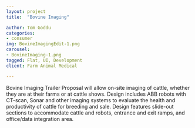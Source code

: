 ```yaml
---
layout: project
title:  "Bovine Imaging"

author: Tom Goddu
categories:
- consumer
img: BovineImagingEdit-1.png
carousel:
- BovineImaging-1.png
tagged: Flat, UI, Development
client: Farm Animal Medical

---
```

Bovine Imaging Trailer Proposal will allow on-site imaging of cattle, whether they are at their farms or at cattle shows. Design includes ABB robots with CT-scan, Sonar and other imaging systems to evaluate the health and productivity of cattle for breeding and sale. Design features slide-out sections to accommodate cattle and robots, entrance and exit ramps, and office/data integration area. 
